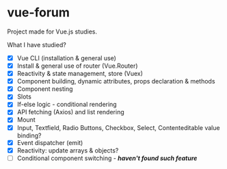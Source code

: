 # vue-forum

Project made for Vue.js studies.

What I have studied?

- [x] Vue CLI (installation & general use)
- [x] Install & general use of router (Vue.Router)
- [x] Reactivity & state management, store (Vuex)
- [x] Component building, dynamic attributes, props declaration & methods
- [x] Component nesting
- [x] Slots
- [x] If-else logic - conditional rendering
- [x] API fetching (Axios) and list rendering
- [x] Mount
- [x] Input, Textfield, Radio Buttons, Checkbox, Select, Contenteditable value binding?
- [x] Event dispatcher (emit)
- [x] Reactivity: update arrays & objects?
- [ ] Conditional component switching - **_haven't found such feature_**
